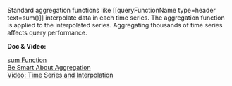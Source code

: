 Standard aggregation functions like  [[queryFunctionName type=header text=sum()]] interpolate data in each time series. The aggregation function is applied to the interpolated series. Aggregating thousands of time series affects query performance.

**Doc & Video:**

[sum Function](https://docs.wavefront.com/ts_sum.html)<br>
[Be Smart About Aggregation](https://docs.wavefront.com/query_language_performance.html#be-smart-about-aggregation)<br>
[Video: Time Series and Interpolation](https://youtu.be/9LnDszVrJs4)